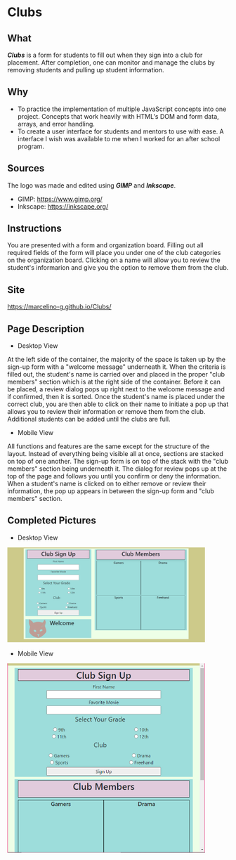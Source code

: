 # Clubs

## What
 ***Clubs*** is a form for students to fill out when they sign into a club for placement. After completion, one can monitor and manage the clubs by removing students and pulling up student information. 
 
## Why
- To practice the implementation of multiple JavaScript concepts into one project. Concepts that work heavily with HTML's DOM and form data, arrays, and error handling.
- To create a user interface for students and mentors to use with ease. A interface I wish was available to me when I worked for an after school program. 

## Sources
The logo was made and edited using ***GIMP*** and ***Inkscape***.
 - GIMP: https://www.gimp.org/
 - Inkscape: https://inkscape.org/
 
## Instructions
You are presented with a form and organization board. Filling out all required fields of the form will place you under one of the club categories on the organization board. Clicking on a name will allow you to review the student's informarion and give you the option to remove them from the club.  

## Site
https://marcelino-g.github.io/Clubs/

## Page Description

 - Desktop View
   
 At the left side of the container, the majority of the space is taken up by the sign-up form with a "welcome message" underneath it. When the criteria is filled out, the student's name is carried over and placed in the proper "club members" section which is at the right side of the container. Before it can be placed, a review dialog pops up right next to the welcome message and if confirmed, then it is sorted. Once the student's name is placed under the correct club, you are then able to click on their name to initiate a pop up that allows you to review their information or remove them from the club. Additional students can be added until the clubs are full.
   
 - Mobile View
  
 All functions and features are the same except for the structure of the layout. Instead of everything being visible all at once, sections are stacked on top of one another. The sign-up form is on top of the stack with the "club members" section being underneath it. The dialog for review pops up at the top of the page and follows you until you confirm or deny the information. When a student's name is clicked on to either remove or review their information, the pop up appears in between the sign-up form and "club members" section.
   
## Completed Pictures
 - Desktop View
 
 <img width="450" src="./Rough%20draft%20and%20final%20pics/desktopView.png" />
 
 - Mobile View
 
 <img width="450" src="./Rough%20draft%20and%20final%20pics/mobileView.png" />


 
